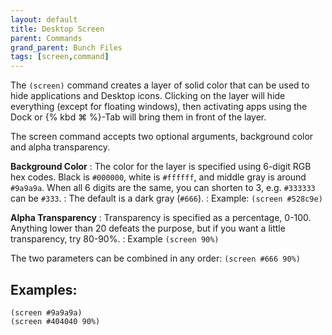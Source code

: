 ```yaml
---
layout: default
title: Desktop Screen
parent: Commands
grand_parent: Bunch Files
tags: [screen,command]
---
```

The `(screen)` command creates a layer of solid color that can be used to hide applications and Desktop icons. Clicking on the layer will hide everything (except for floating windows), then activating apps using the Dock or {% kbd ⌘ %}-Tab will bring them in front of the layer.

The screen command accepts two optional arguments, background color and alpha transparency.

__Background Color__
: The color for the layer is specified using 6-digit RGB hex codes. Black is `#000000`, white is `#ffffff`, and middle gray is around `#9a9a9a`. When all 6 digits are the same, you can shorten to 3, e.g. `#333333` can be `#333`.
: The default is a dark gray (`#666`).
: Example: `(screen #528c9e)`

__Alpha Transparency__
: Transparency is specified as a percentage, 0-100. Anything lower than 20 defeats the purpose, but if you want a little transparency, try 80-90%.
: Example `(screen 90%)`

The two parameters can be combined in any order: `(screen #666 90%)`

## Examples:

```bunch
(screen #9a9a9a)
(screen #404040 90%)
```
